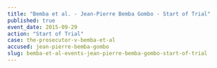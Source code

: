 ```yaml
---
title: "Bemba et al. - Jean-Pierre Bemba Gombo - Start of Trial"
published: true
event_date: 2015-09-29
action: "Start of Trial"
case: the-prosecutor-v-bemba-et-al
accused: jean-pierre-bemba-gombo
slug: bemba-et-al-events-jean-pierre-bemba-gombo-start-of-trial
---
```

